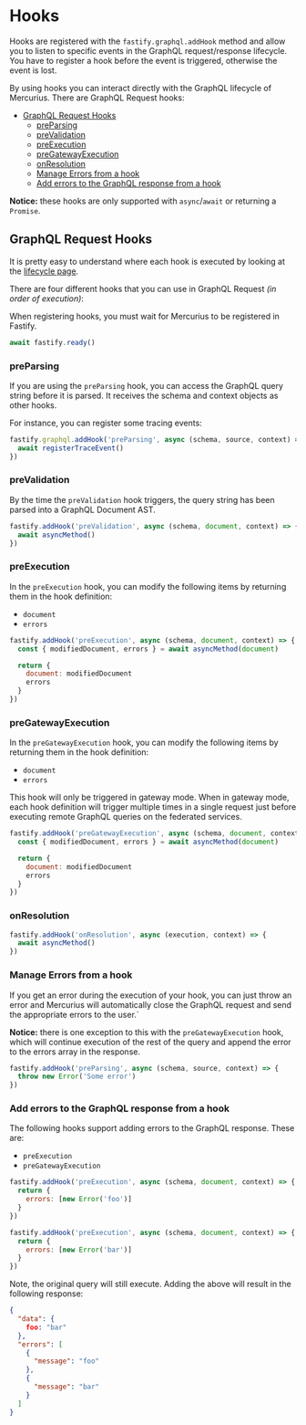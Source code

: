 # Hooks

Hooks are registered with the `fastify.graphql.addHook` method and allow you to listen to specific events in the GraphQL request/response lifecycle. You have to register a hook before the event is triggered, otherwise the event is lost.

By using hooks you can interact directly with the GraphQL lifecycle of Mercurius. There are GraphQL Request hooks:

- [GraphQL Request Hooks](#graphql-request-hooks)
  - [preParsing](#preparsing)
  - [preValidation](#prevalidation)
  - [preExecution](#preexecution)
  - [preGatewayExecution](#pregatewayexecution)
  - [onResolution](#onresolution)
  - [Manage Errors from a hook](#manage-errors-from-a-hook)
  - [Add errors to the GraphQL response from a hook](#add-errors-to-the-graphql-response-from-a-hook)

**Notice:** these hooks are only supported with `async`/`await` or returning a `Promise`.

## GraphQL Request Hooks

It is pretty easy to understand where each hook is executed by looking at the [lifecycle page](lifecycle.md).<br>

There are four different hooks that you can use in GraphQL Request *(in order of execution)*:

When registering hooks, you must wait for Mercurius to be registered in Fastify.

```js
await fastify.ready()
```

### preParsing

If you are using the `preParsing` hook, you can access the GraphQL query string before it is parsed. It receives the schema and context objects as other hooks.

For instance, you can register some tracing events:

```js
fastify.graphql.addHook('preParsing', async (schema, source, context) => {
  await registerTraceEvent()
})
```

### preValidation

By the time the `preValidation` hook triggers, the query string has been parsed into a GraphQL Document AST.

```js
fastify.addHook('preValidation', async (schema, document, context) => {
  await asyncMethod()
})
```

### preExecution

In the `preExecution` hook, you can modify the following items by returning them in the hook definition:
  - `document`
  - `errors`

```js
fastify.addHook('preExecution', async (schema, document, context) => {
  const { modifiedDocument, errors } = await asyncMethod(document)

  return {
    document: modifiedDocument
    errors
  }
})
```

### preGatewayExecution

In the `preGatewayExecution` hook, you can modify the following items by returning them in the hook definition:
  - `document`
  - `errors`

This hook will only be triggered in gateway mode. When in gateway mode, each hook definition will trigger multiple times in a single request just before executing remote GraphQL queries on the federated services.

```js
fastify.addHook('preGatewayExecution', async (schema, document, context) => {
  const { modifiedDocument, errors } = await asyncMethod(document)

  return {
    document: modifiedDocument
    errors
  }
})
```

### onResolution

```js
fastify.addHook('onResolution', async (execution, context) => {
  await asyncMethod()
})
```

### Manage Errors from a hook
If you get an error during the execution of your hook, you can just throw an error and Mercurius will automatically close the GraphQL request and send the appropriate errors to the user.`

**Notice:** there is one exception to this with the `preGatewayExecution` hook, which will continue execution of the rest of the query and append the error to the errors array in the response.

```js
fastify.addHook('preParsing', async (schema, source, context) => {
  throw new Error('Some error')
})
```

### Add errors to the GraphQL response from a hook

The following hooks support adding errors to the GraphQL response. These are:

 - `preExecution`
 - `preGatewayExecution`

```js
fastify.addHook('preExecution', async (schema, document, context) => {
  return {
    errors: [new Error('foo')]
  }
})

fastify.addHook('preExecution', async (schema, document, context) => {
  return {
    errors: [new Error('bar')]
  }
})
```

Note, the original query will still execute. Adding the above will result in the following response:

```json
{
  "data": {
    foo: "bar"
  },
  "errors": [
    {
      "message": "foo"
    },
    {
      "message": "bar"
    }
  ]
}
```
